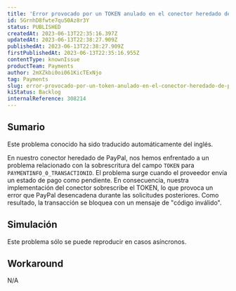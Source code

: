 ```yaml
---
title: 'Error provocado por un TOKEN anulado en el conector heredado de PayPal para el estado de pago pendiente'
id: 5GrnhD8fwte7qu50Az8r3Y
status: PUBLISHED
createdAt: 2023-06-13T22:35:16.397Z
updatedAt: 2023-06-13T22:38:27.909Z
publishedAt: 2023-06-13T22:38:27.909Z
firstPublishedAt: 2023-06-13T22:35:16.955Z
contentType: knownIssue
productTeam: Payments
author: 2mXZkbi0oi061KicTExNjo
tag: Payments
slug: error-provocado-por-un-token-anulado-en-el-conector-heredado-de-paypal-para-el-estado-de-pago-pendiente
kiStatus: Backlog
internalReference: 308214
---
```


## Sumario

<div class="alert alert-info">
  <p>Este problema conocido ha sido traducido automáticamente del inglés.</p>
</div>


En nuestro conector heredado de PayPal, nos hemos enfrentado a un problema relacionado con la sobrescritura del campo `TOKEN` para `PAYMENTINFO_0_TRANSACTIONID`. El problema surge cuando el proveedor envía un estado de pago como pendiente. En consecuencia, nuestra implementación del conector sobrescribe el TOKEN, lo que provoca un error que PayPal desencadena durante las solicitudes posteriores. Como resultado, la transacción se bloquea con un mensaje de "código inválido".



## Simulación


Este problema sólo se puede reproducir en casos asíncronos.



## Workaround


N/A





